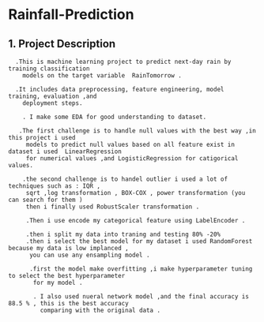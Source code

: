 # Rainfall-Prediction

## 1. Project Description

      .This is machine learning project to predict next-day rain by training classification 
        models on the target variable  RainTomorrow .

      .It includes data preprocessing, feature engineering, model training, evaluation ,and 
        deployment steps.

        . I make some EDA for good understanding to dataset.

       .The first challenge is to handle null values with the best way ,in this project i used 
         models to predict null values based on all feature exist in dataset i used  LinearRegression
         for numerical values ,and LogisticRegression for catigorical values.
         
        .the second challenge is to handel outlier i used a lot of techniques such as : IQR , 
         sqrt ,log transformation , BOX-COX , power transformation (you can search for them ) 
         then i finally used RobustScaler transformation .

         .Then i use encode my categorical feature using LabelEncoder .

         .then i split my data into traning and testing 80% -20% 
         .then i select the best model for my dataset i used RandomForest because my data is low implanced ,
          you can use any ensampling model .

          .first the model make overfitting ,i make hyperparameter tuning to select the best hyperparameter 
           for my model .

           . I also used nueral network model ,and the final accuracy is 88.5 % , this is the best accuracy 
             comparing with the original data .
          

        

      






        

